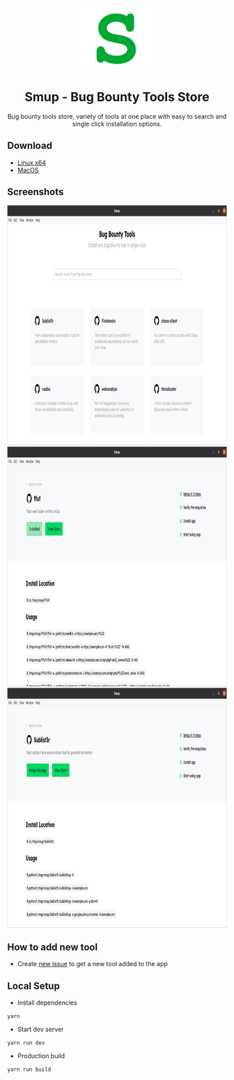<div align="center">

<img src="smup.png" height="150">

# Smup - Bug Bounty Tools Store

Bug bounty tools store, variety of tools at one place with easy to search and single click installation options.

</div>

## Download

- [Linux x64](https://github.com/smupapp/smup/releases/download/v0.0.1/smup_0.0.1_amd64.deb)
- [MacOS](https://github.com/smupapp/smup/releases/download/v0.0.1/smup_0.0.1.dmg)


## Screenshots


<div align="center">
<img src="screenshots/1.png" height="550" width="1024">
<img src="screenshots/2.png" height="550" width="1024">
<img src="screenshots/3.png" height="550" width="1024">
</div>


## How to add new tool

- Create [new issue](https://github.com/smupapp/smup/issues/new) to get a new tool added to the app


## Local Setup


- Install dependencies

```
yarn
```

- Start dev server

```
yarn run dev
```

- Production build

```
yarn run build
```

